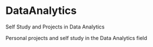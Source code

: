 # DataAnalytics
Self Study and Projects in Data Analytics 

Personal projects and self study in the Data Analytics field 
